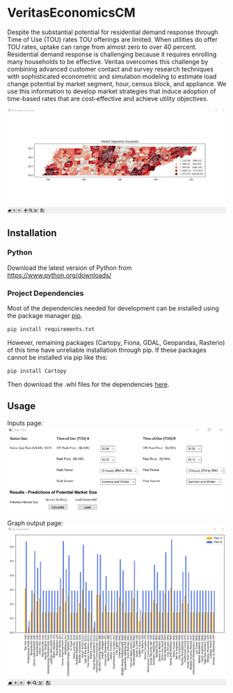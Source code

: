 # VeritasEconomicsCM
Despite the substantial potential for residential demand response through Time of Use (TOU) rates TOU offerings are limited.
When utilities do offer TOU rates, uptake can range from almost zero to over 40 percent.
Residential demand response is challenging because it requires enrolling many households to be
effective. Veritas overcomes this challenge by combining advanced customer contact and survey
research techniques with sophisticated econometric and simulation modeling to estimate load
change potential by market segment, hour, census block, and appliance. We use this information to
develop market strategies that induce adoption of time-based rates that are cost-effective and
achieve utility objectives.

![geomap](img/geomap.png)
## Installation

### Python
Download the latest version of Python from https://www.python.org/downloads/

### Project Dependencies
Most of the dependencies needed for development can be installed using the package manager [pip](https://pip.pypa.io/en/stable/).
```bash
pip install requirements.txt
```
However, remaining packages (Cartopy, Fiona, GDAL, Geopandas, Rasterio) of this time have unreliable installation through pip. If these packages
cannot be installed via pip like this:
```bash
pip install Cartopy
```
Then download the .whl files for the dependencies [here](https://www.lfd.uci.edu/~gohlke/pythonlibs/#gdal).

## Usage
Inputs page:
![input](img/input.png)

Graph output page:
![graph](img/graph.png)
